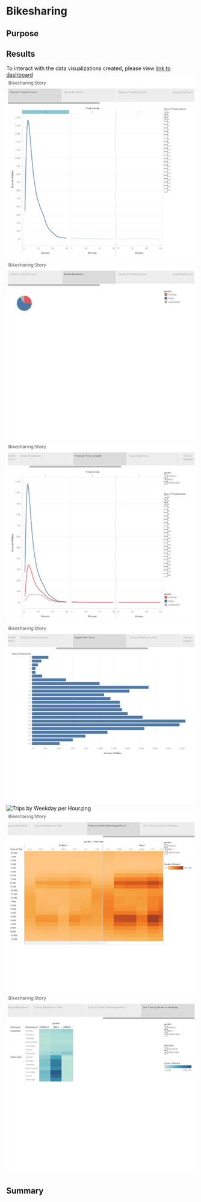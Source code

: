 # Bikesharing
## Purpose
## Results
To interact with the data visualizations created, please view [link to dashboard](https://public.tableau.com/app/profile/thomas.chin4347/viz/Module14Challenge_16683760808430/BikesharingStory?publish=yes "link to dashboard")
![Checkout Times For Users.png](https://github.com/tommy-chin/bikesharing/blob/main/images/Checkout%20Times%20For%20Users.png)
![Gender Breakdown.png](https://github.com/tommy-chin/bikesharing/blob/main/images/Gender%20Breakdown.png)
![Checkout Times by Gender.png](https://github.com/tommy-chin/bikesharing/blob/main/images/Checkout%20Times%20by%20Gender.png)
![August Peak Hours.png](https://github.com/tommy-chin/bikesharing/blob/main/images/August%20Peak%20Hours.png)
![Trips by Weekday per Hour.png
](https://github.com/tommy-chin/bikesharing/blob/main/images/Trips%20by%20Weekday%20per%20Hour.png)
![Trips by Gender (Weekday per Hour).png](https://github.com/tommy-chin/bikesharing/blob/main/images/Trips%20by%20Gender%20(Weekday%20per%20Hour).png)
![User Trips by Gender by Weekday.png](https://github.com/tommy-chin/bikesharing/blob/main/images/User%20Trips%20by%20Gender%20by%20Weekday.png)


## Summary
